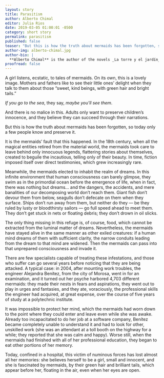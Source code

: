 ```yaml
---
layout: story
title: Parasitism
author: Alberto Chimal
editor: Julia Rios
date: 2019-03-05 01:00:01 -0500
category: short story
permalink: parasitism
published: false
teaser: "But this is how the truth about mermaids has been forgotten, so today only a few people know and preserve it."
author-img: alberto-chimal.jpg
author-bio: |
  **Alberto Chimal** is the author of the novels _La torre y el jardín_, which was shortlisted for the Rómulo Gallegos International Novel Prize in 2013, _Los esclavos_ and _Cartas para Lluvia_, as well as fifteen short-story collections, including micro- and Twitter-fiction, and two essay collections. He has won a number of literary prizes in Mexico, such as the San Luis Potosí National Short Story Prize and the Colima National Award for Fiction, and his work has appeared in English in _The Kenyon Review_, _FLURB_, _Nagari_, _Asymptote_, _Latin American Literature Today_, and _World Literature Today_. Some of his short fiction has been anthologized in _Best Short Fiction_, _Flash Fiction International_, _Three Messages and a Warning_, and _A Larger Reality_. He teaches literature and creative writing, blogs at [www.lashistorias.com.mx](http://www.lashistorias.com.mx), tweets at [@albertochimal](https://www.twitter.com/albertochimal), and has a literary YouTube channel with his wife, writer Raquel Castro, at [youtube.com/AlbertoyRaquelMX](http://www.youtube.com/AlbertoyRaquelMX). They both live in Mexico City.
proofread: false
---
```


A girl listens, ecstatic, to tales of mermaids. On its own, this is a lovely image. Mothers and fathers like to see their little ones’ delight when they talk to them about those “sweet, kind beings, with green hair and bright tails.”

_If you go to the sea_, they say, _maybe you'll see them_.

And there is no malice in this. Adults only want to preserve children’s innocence, and they believe they can succeed through their narrations.

But this is how the truth about mermaids has been forgotten, so today only a few people know and preserve it.

It is the mermaids’ fault that this happened. In the 18th century, when all the magical entities retired from the material world, the mermaids took care to leave behind only innocuous legends, flattering stories about themselves, created to beguile the incautious, telling only of their beauty. In time, fiction imposed itself over direct testimonies, which grew increasingly rare.

Meanwhile, the mermaids elected to inhabit the realm of dreams. In this infinite environment that human consciousness can barely glimpse, they swim as in the primordial ocean before the emergence of life, when in fact, there was nothing but dreams… and the dangers, the accidents, and mere banalities of our decomposing world don’t reach them. Giant fish don’t devour them from below, seagulls don’t defecate on them when they surface. Ships don’t run away from them, but neither do they — be they ruled by lusty or bloodthirsty sailors — go full speed ahead to meet them. They don’t get stuck in nets or floating debris; they don’t drown in oil slicks.

The only thing missing in this refuge is, of course, food, which cannot be extracted from the luminal matter of dreams. Nevertheless, the mermaids have stayed alive in the same manner as other exiled creatures: if a human mind dreams of them with sufficient clarity, the narrow conduits leading from the dream to that mind are widened. Then the mermaids can pass into that unprepared consciousness and invade it.

There are few specialists capable of treating these infestations, and those who suffer can go several years before noticing that they are being attacked. A typical case: in 2004, after mounting work troubles, the engineer Alejandra Benítez, from the city of Morosa, went in for an examination, and it turned out her psyche harbored 4,703 different mermaids: they made their nests in fears and aspirations, they went out to play in urges and fantasies, and they ate, voraciously, the professional skills the engineer had acquired, at great expense, over the course of five years of study at a polytechnic institute.

It was impossible to protect her mind, which the mermaids had worn down to the point where they could enter and leave even while she was awake. Already too incapacitated to do her job at a software company, Benítez became completely unable to understand it and had to look for other, unskilled work (she was an attendant at a toll booth on the highway for a while; they reported that she was calm and happy). Worse still, when the mermaids had finished with all of her professional education, they began to eat other portions of her memory.

Today, confined in a hospital, this victim of numinous forces has lost almost all her memories: she believes herself to be a girl, small and innocent, and she is fascinated by mermaids, by their green hair and brilliant tails, which appear before her, floating in the air, even when her eyes are open.
